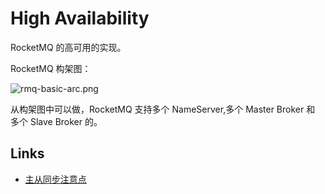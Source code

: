# High Availability

RocketMQ 的高可用的实现。

RocketMQ 构架图：

![rmq-basic-arc.png](./images/rmq-basic-arc.png)

从构架图中可以做，RocketMQ 支持多个 NameServer,多个 Master Broker 和 多个 Slave Broker 的。

## Links

- [主从同步注意点](https://cloud.tencent.com/developer/article/1458089)